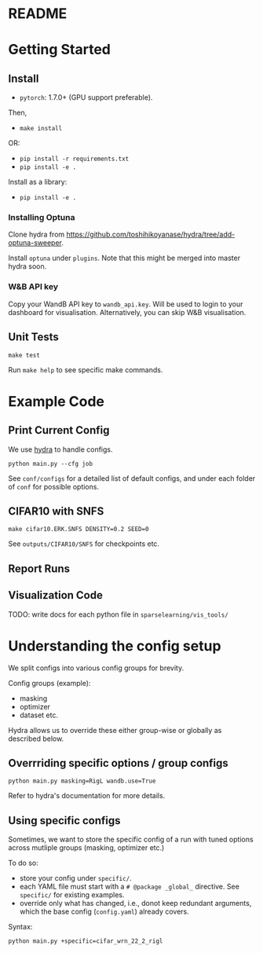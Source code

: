 # README

# Getting Started

## Install 

* `pytorch`: 1.7.0+ (GPU support preferable).

Then,
* `make install`

OR:
* `pip install -r requirements.txt`
* `pip install -e .`

Install as a library:
* `pip install -e .`

### Installing Optuna

Clone hydra from https://github.com/toshihikoyanase/hydra/tree/add-optuna-sweeper.

Install `optuna` under `plugins`. Note that this might be merged into master hydra soon.

### W&B API key

Copy your WandB API key to `wandb_api.key`.
Will be used to login to your dashboard for visualisation. 
Alternatively, you can skip W&B visualisation.

## Unit Tests

`make test`

Run `make help` to see specific make commands.

# Example Code

## Print Current Config

We use [hydra](https://hydra.cc/docs/intro) to handle configs.

```
python main.py --cfg job
```

See `conf/configs` for a detailed list of default configs, and under each folder of `conf` for possible options.

## CIFAR10 with SNFS

```
make cifar10.ERK.SNFS DENSITY=0.2 SEED=0
```

See `outputs/CIFAR10/SNFS` for checkpoints etc. 

## Report Runs

## Visualization Code

TODO: write docs for each python file in `sparselearning/vis_tools/`

# Understanding the config setup

We split configs into various config groups for brevity.

Config groups (example):
* masking
* optimizer
* dataset 
etc.

Hydra allows us to override these either group-wise or globally as described below.
 
## Overrriding specific options / group configs

`python main.py masking=RigL wandb.use=True`

Refer to hydra's documentation for more details.

## Using specific configs

Sometimes, we want to store the specific config of a run with tuned options across mutliple groups (masking, optimizer etc.)

To do so:

* store your config under `specific/`. 
* each YAML file must start with a `# @package _global_` directive. See `specific/` for existing examples. 
* override only what has changed, i.e., donot keep redundant arguments, which the base config (`config.yaml`) already covers.

Syntax:

`python main.py +specific=cifar_wrn_22_2_rigl`